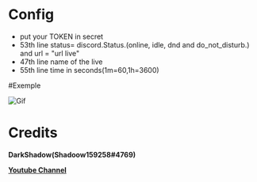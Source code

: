 # Config
- put your TOKEN in secret
- 53th line status= discord.Status.(online, idle, dnd and do_not_disturb.) and url = "url live"
- 47th line name of the live
- 55th line time in seconds(1m=60,1h=3600)

#Exemple

<img src="https://cdn.discordapp.com/attachments/636502333718790154/934540420229259304/final_61ec643de4460401151f779c_77051.gif" alt="Gif">

# Credits

__DarkShadow(Shadoow159258#4769)__

[**Youtube Channel**](https://www.youtube.com/channel/UC4zkPH1ticImcO4-fjM2pZA)
